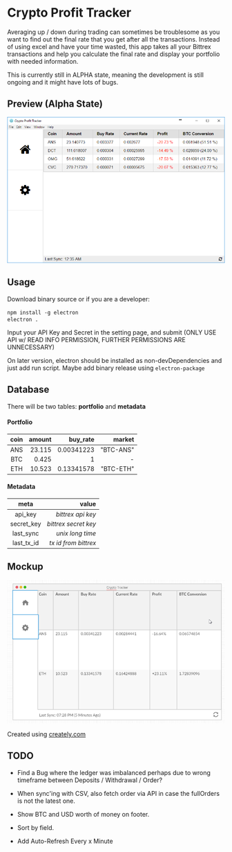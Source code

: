 # Crypto Profit Tracker

Averaging up / down during trading can sometimes be troublesome as you want to find out the final rate that you get after all the transactions. Instead of using excel and have your time wasted, this app takes all your Bittrex transactions and help you calculate the final rate and display your portfolio with needed information.

This is currently still in ALPHA state, meaning the development is still ongoing and it might have lots of bugs.

## Preview (Alpha State)

![Crypto Tracker Mock](images/preview.png)

## Usage

Download binary source or if you are a developer:

    npm install -g electron
    electron .

Input your API Key and Secret in the setting page, and submit (ONLY USE API w/ READ INFO PERMISSION, FURTHER PERMISSIONS ARE UNNECESSARY)

On later version, electron should be installed as non-devDependencies and just add run script. Maybe add binary release using ```electron-package```

## Database

There will be two tables: **portfolio** and **metadata**

#### Portfolio
| coin | amount | buy_rate | market |
| :--: | -----: | -------: | -----: |
| ANS | 23.115 | 0.00341223 | "BTC-ANS" |
| BTC | 0.425 | 1 | - |
| ETH | 10.523 | 0.13341578 | "BTC-ETH" |

#### Metadata
| meta | value |
| :--: | -----: |
| api_key | *bittrex api key* |
| secret_key | *bittrex secret key* |
| last_sync | *unix long time* |
| last_tx_id | *tx id from bittrex* |

## Mockup

![Crypto Tracker Mock](images/mock.png)

Created using [creately.com](https://creately.com/)

## TODO

- Find a Bug where the ledger was imbalanced perhaps due to wrong timeframe between Deposits / Withdrawal / Order?

- When sync'ing with CSV, also fetch order via API in case the fullOrders is not the latest one.

- Show BTC and USD worth of money on footer.

- Sort by field.

- Add Auto-Refresh Every x Minute
